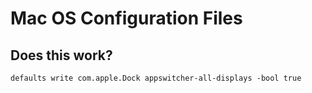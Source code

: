 # Mac OS Configuration Files

## Does this work?
```defaults write com.apple.Dock appswitcher-all-displays -bool true```

